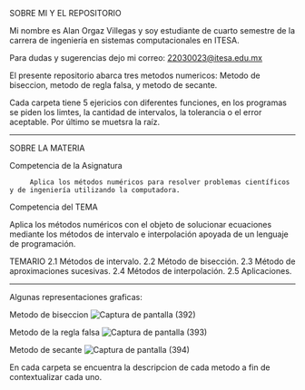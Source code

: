 SOBRE MI Y EL REPOSITORIO

Mi nombre es Alan Orgaz Villegas y soy estudiante de cuarto semestre de la carrera de ingeniería en sistemas computacionales en ITESA.

Para dudas y sugerencias dejo mi correo: 22030023@itesa.edu.mx

El presente repositorio abarca tres metodos numericos: Metodo de biseccion, metodo de regla falsa, y metodo de secante.

Cada carpeta tiene 5 ejericios con diferentes funciones, en los programas se piden los limtes, la cantidad de intervalos, la tolerancia o el error aceptable. Por 
último se muetsra la raíz.

*****************************************************************************************************************************************************************
SOBRE LA MATERIA

Competencia de la Asignatura

         Aplica los métodos numéricos para resolver problemas científicos y de ingeniería utilizando la computadora.

Competencia del TEMA

  Aplica los métodos numéricos con el objeto de solucionar ecuaciones mediante los métodos de intervalo e interpolación apoyada de un lenguaje de programación.  

TEMARIO 
2.1 Métodos de intervalo. 
 2.2 Método de bisección. 
 2.3 Método de aproximaciones sucesivas. 
 2.4 Métodos de interpolación. 
 2.5 Aplicaciones.

*************************************************************************************************************************************************************
 Algunas representaciones graficas:

Metodo de biseccion
![Captura de pantalla (392)](https://github.com/AlanOrgazVillegas/Metodos_Numericos/assets/147757830/6f33161d-5b7b-4b4f-9b91-01a7fec93c11)

Metodo de la regla falsa
![Captura de pantalla (393)](https://github.com/AlanOrgazVillegas/Metodos_Numericos/assets/147757830/c6f05713-2b6e-476e-b9c7-f30dfadcec78)

Metodo de secante
![Captura de pantalla (394)](https://github.com/AlanOrgazVillegas/Metodos_Numericos/assets/147757830/239dc843-299f-4c81-bb9e-cfccb03b2de4)

En cada carpeta se encuentra la descripcion de cada metodo a fin de contextualizar cada uno.
 
